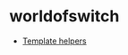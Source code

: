 # worldofswitch

* [Template helpers](https://github.com/benbarden/worldofswitch/wiki/Template-helpers)
